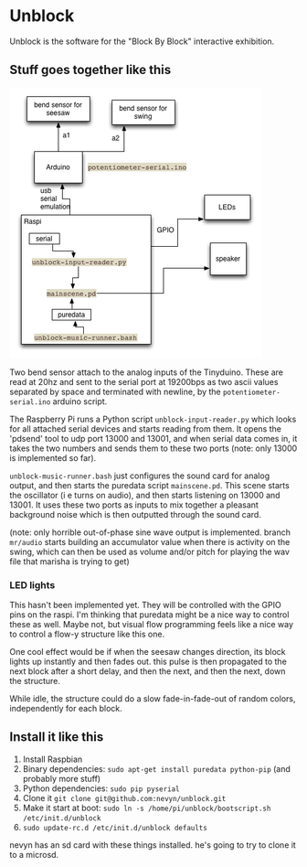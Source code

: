 # Unblock

Unblock is the software for the "Block By Block" interactive exhibition.

## Stuff goes together like this

![overview](overview.png)

Two bend sensor attach to the analog inputs of the Tinyduino. These are read at 20hz and sent to the serial port at 19200bps as two ascii values separated by space and terminated with newline, by the `potentiometer-serial.ino` arduino script.

The Raspberry Pi runs a Python script `unblock-input-reader.py` which looks for all attached serial devices and starts reading from them. It opens the 'pdsend' tool to udp port 13000 and 13001, and when serial data comes in, it takes the two numbers and sends them to these two ports (note: only 13000 is implemented so far).

`unblock-music-runner.bash` just configures the sound card for analog output, and then starts the puredata script `mainscene.pd`. This scene starts the oscillator (i e turns on audio), and then starts listening on 13000 and 13001. It uses these two ports as inputs to mix together a pleasant background noise which is then outputted through the sound card.

(note: only horrible out-of-phase sine wave output is implemented. branch `mr/audio` starts building an accumulator value when there is activity on the swing, which can then be used as volume and/or pitch for playing the wav file that marisha is trying to get)

### LED lights

This hasn't been implemented yet. They will be controlled with the GPIO pins on the raspi. I'm thinking that puredata might be a nice way to control these as well. Maybe not, but visual flow programming feels like a nice way to control a flow-y structure like this one.

One cool effect would be if when the seesaw changes direction, its block lights up instantly and then fades out. this pulse is then propagated to the next block after a short delay, and then the next, and then the next, down the structure.

While idle, the structure could do a slow fade-in-fade-out of random colors, independently for each block.

## Install it like this

1. Install Raspbian
2. Binary dependencies: `sudo apt-get install puredata python-pip` (and probably more stuff)
3. Python dependencies: `sudo pip pyserial`
4. Clone it `git clone git@github.com:nevyn/unblock.git`
4. Make it start at boot: `sudo ln -s /home/pi/unblock/bootscript.sh /etc/init.d/unblock`
5. `sudo update-rc.d /etc/init.d/unblock defaults`

nevyn has an sd card with these things installed. he's going to try to clone it to a microsd.




